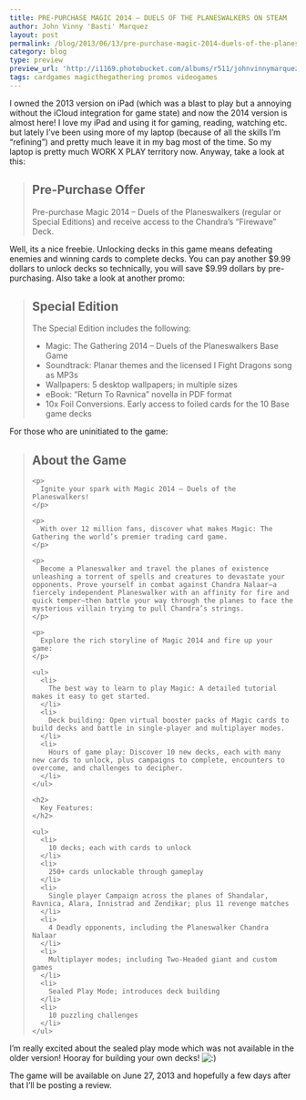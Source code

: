 ```yaml
---
title: PRE-PURCHASE MAGIC 2014 — DUELS OF THE PLANESWALKERS ON STEAM
author: John Vinny 'Basti' Marquez
layout: post
permalink: /blog/2013/06/13/pre-purchase-magic-2014-duels-of-the-planeswalkers-on-steam/
category: blog
type: preview
preview_url: 'http://i1169.photobucket.com/albums/r511/johnvinnymarquez/m14pre_zps67e8591f.jpg'
tags: cardgames magicthegathering promos videogames
---
```

I owned the 2013 version on iPad (which was a blast to play but a annoying without the iCloud integration for game state) and now the 2014 version is almost here! I love my iPad and using it for gaming, reading, watching etc. but lately I&#8217;ve been using more of my laptop (because of all the skills I&#8217;m &#8220;refining&#8221;) and pretty much leave it in my bag most of the time. So my laptop is pretty much WORK X PLAY territory now. Anyway, take a look at this:

> ## Pre-Purchase Offer
> 
> Pre-purchase Magic 2014 – Duels of the Planeswalkers (regular or Special Editions) and receive access to the Chandra’s “Firewave” Deck.

Well, its a nice freebie. Unlocking decks in this game means defeating enemies and winning cards to complete decks. You can pay another $9.99 dollars to unlock decks so technically, you will save $9.99 dollars by pre-purchasing. Also take a look at another promo:

> ## Special Edition
> 
> The Special Edition includes the following:
> 
> *   Magic: The Gathering 2014 &#8211; Duels of the Planeswalkers Base Game
> *   Soundtrack: Planar themes and the licensed I Fight Dragons song as MP3s
> *   Wallpapers: 5 desktop wallpapers; in multiple sizes
> *   eBook: “Return To Ravnica” novella in PDF format
> *   10x Foil Conversions. Early access to foiled cards for the 10 Base game decks

For those who are uninitiated to the game:

<div id="game_area_description">
  <blockquote>
    <h2>
      About the Game
    </h2>
    
    <p>
      Ignite your spark with Magic 2014 — Duels of the Planeswalkers!
    </p>
    
    <p>
      With over 12 million fans, discover what makes Magic: The Gathering the world’s premier trading card game.
    </p>
    
    <p>
      Become a Planeswalker and travel the planes of existence unleashing a torrent of spells and creatures to devastate your opponents. Prove yourself in combat against Chandra Nalaar—a fiercely independent Planeswalker with an affinity for fire and quick temper—then battle your way through the planes to face the mysterious villain trying to pull Chandra’s strings.
    </p>
    
    <p>
      Explore the rich storyline of Magic 2014 and fire up your game:
    </p>
    
    <ul>
      <li>
        The best way to learn to play Magic: A detailed tutorial makes it easy to get started.
      </li>
      <li>
        Deck building: Open virtual booster packs of Magic cards to build decks and battle in single-player and multiplayer modes.
      </li>
      <li>
        Hours of game play: Discover 10 new decks, each with many new cards to unlock, plus campaigns to complete, encounters to overcome, and challenges to decipher.
      </li>
    </ul>
    
    <h2>
      Key Features:
    </h2>
    
    <ul>
      <li>
        10 decks; each with cards to unlock
      </li>
      <li>
        250+ cards unlockable through gameplay
      </li>
      <li>
        Single player Campaign across the planes of Shandalar, Ravnica, Alara, Innistrad and Zendikar; plus 11 revenge matches
      </li>
      <li>
        4 Deadly opponents, including the Planeswalker Chandra Nalaar
      </li>
      <li>
        Multiplayer modes; including Two-Headed giant and custom games
      </li>
      <li>
        Sealed Play Mode; introduces deck building
      </li>
      <li>
        10 puzzling challenges
      </li>
    </ul>
  </blockquote>
  
  <p>
    I&#8217;m really excited about the sealed play mode which was not available in the older version! Hooray for building your own decks! <img src="http://johnvinnymarquez.net/wp-includes/images/smilies/icon_smile.gif" alt=":)" class="wp-smiley" />
  </p>
  
  <p>
    The game will be available on June 27, 2013 and hopefully a few days after that I&#8217;ll be posting a review.
  </p>
</div>

<div id="game_area_sys_req">
</div>